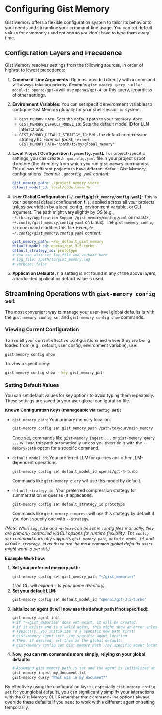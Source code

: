 # Configuring Gist Memory

Gist Memory offers a flexible configuration system to tailor its behavior to your needs and streamline your command-line usage. You can set default values for commonly used options so you don't have to type them every time.

## Configuration Layers and Precedence

Gist Memory resolves settings from the following sources, in order of highest to lowest precedence:

1.  **Command-Line Arguments:**
    Options provided directly with a command will always take top priority.
    *Example:* `gist-memory query "Hello" --model-id openai/gpt-4` will use `openai/gpt-4` for this query, regardless of other settings.

2.  **Environment Variables:**
    You can set specific environment variables to configure Gist Memory globally for your shell session or system.
    *   `GIST_MEMORY_PATH`: Sets the default path to your memory store.
    *   `GIST_MEMORY_DEFAULT_MODEL_ID`: Sets the default model ID for LLM interactions.
    *   `GIST_MEMORY_DEFAULT_STRATEGY_ID`: Sets the default compression strategy ID.
    *Example (bash):* `export GIST_MEMORY_PATH="/path/to/my/global_memory"`

3.  **Local Project Configuration (`.gmconfig.yaml`):**
    For project-specific settings, you can create a `.gmconfig.yaml` file in your project's root directory (the directory from which you run `gist-memory` commands).
    This allows different projects to have different default Gist Memory configurations.
    *Example `.gmconfig.yaml` content:*
    ```yaml
    gist_memory_path: ./project_memory_store
    default_model_id: local/codellama-7b
    ```

4.  **User Global Configuration (`~/.config/gist_memory/config.yaml`):**
    This is your personal default configuration file, applied across all your projects unless overridden by a local config, environment variable, or CLI argument. The path might vary slightly by OS (e.g., `~/Library/Application Support/gist_memory/config.yaml` on macOS, `~/.config/gist_memory/config.yaml` on Linux).
    The `gist-memory config set` command modifies this file.
    *Example `~/.config/gist_memory/config.yaml` content:*
    ```yaml
    gist_memory_path: ~/my_default_gist_memory
    default_model_id: openai/gpt-3.5-turbo
    default_strategy_id: prototype
    # You can also set log_file and verbose here
    # log_file: /path/to/gist_memory.log
    # verbose: false
    ```

5.  **Application Defaults:**
    If a setting is not found in any of the above layers, a hardcoded application default value is used.

## Streamlining Operations with `gist-memory config set`

The most convenient way to manage your user-level global defaults is with the `gist-memory config set` and `gist-memory config show` commands.

### Viewing Current Configuration

To see all your current effective configurations and where they are being loaded from (e.g., default, user config, environment variable), use:

```bash
gist-memory config show
```

To view a specific key:

```bash
gist-memory config show --key gist_memory_path
```

### Setting Default Values

You can set default values for key options to avoid typing them repeatedly. These settings are saved to your user global configuration file.

**Known Configuration Keys (manageable via `config set`):**

*   `gist_memory_path`: Your primary memory location.
    ```bash
    gist-memory config set gist_memory_path /path/to/your/main_memory
    ```
    Once set, commands like `gist-memory ingest ...` or `gist-memory query ...` will use this path automatically unless you override it with the `--memory-path` option for a specific command.

*   `default_model_id`: Your preferred LLM for queries and other LLM-dependent operations.
    ```bash
    gist-memory config set default_model_id openai/gpt-4-turbo
    ```
    Commands like `gist-memory query` will use this model by default.

*   `default_strategy_id`: Your preferred compression strategy for summarization or queries (if applicable).
    ```bash
    gist-memory config set default_strategy_id prototype
    ```
    Commands like `gist-memory compress` will use this strategy by default if you don't specify one with `--strategy`.

*(Note: While `log_file` and `verbose` can be set in config files manually, they are primarily controlled via CLI options for runtime flexibility. The `config set` command currently supports `gist_memory_path`, `default_model_id`, and `default_strategy_id` as these are the most common global defaults users might want to persist.)*


**Example Workflow:**

1.  **Set your preferred memory path:**
    ```bash
    gist-memory config set gist_memory_path "~/gist_memories"
    ```
    *(The CLI will expand `~` to your home directory).*
2.  **Set your default LLM:**
    ```bash
    gist-memory config set default_model_id "openai/gpt-3.5-turbo"
    ```
3.  **Initialize an agent (it will now use the default path if not specified):**
    ```bash
    gist-memory agent init
    # If "~/gist_memories" does not exist, it will be created.
    # If it exists and is a valid agent, this might show an error unless it's empty or a different path is given.
    # Typically, you initialize to a specific new path first:
    # gist-memory agent init ./my_specific_agent_location
    # Then, if desired, set this as the global default:
    # gist-memory config set gist_memory_path ./my_specific_agent_location
    ```
4.  **Now, you can run commands more simply, relying on your global defaults:**
    ```bash
    # Assuming gist_memory_path is set and the agent is initialized at that path
    gist-memory ingest my_document.txt
    gist-memory query "What was in my document?"
    ```

By effectively using the configuration layers, especially `gist-memory config set` for your global defaults, you can significantly simplify your interactions with the Gist Memory CLI. Remember that command-line options always override these defaults if you need to work with a different agent or setting temporarily.
```

